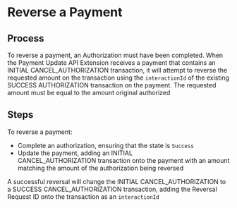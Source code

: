 <div id="page">

<div id="main" class="aui-page-panel">

<div id="main-header">

# Reverse a Payment

</div>

<div id="content" class="view">

<div id="main-content" class="wiki-content group">

## Process

To reverse a payment, an Authorization must have been completed. When the Payment Update API Extension receives a payment that contains an INITIAL CANCEL\_AUTHORIZATION transaction, it will attempt to reverse the requested amount on the transaction using the `interactionId` of the existing SUCCESS AUTHORIZATION transaction on the payment. The requested amount must be equal to the amount original authorized

## Steps

To reverse a payment:
  - Complete an authorization, ensuring that the state is `Success`
  - Update the payment, adding an INITIAL CANCEL\_AUTHORIZATION transaction onto the payment with an amount matching the amount of the authorization being reversed

A successful reversal will change the INITIAL CANCEL\_AUTHORIZATION to a SUCCESS CANCEL\_AUTHORIZATION transaction, adding the Reversal Request ID onto the transaction as an `interactionId`

</div>

</div>

</div>

</div>